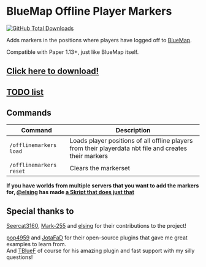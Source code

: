 # BlueMap Offline Player Markers
[![GitHub Total Downloads](https://img.shields.io/github/downloads/TechnicJelle/BlueMapOfflinePlayerMarkers/total?label=Downloads&color=success "Click here to download the plugin")](https://github.com/TechnicJelle/BlueMapOfflinePlayerMarkers/releases/latest)

Adds markers in the positions where players have logged off to [BlueMap](https://github.com/BlueMap-Minecraft/BlueMap).

Compatible with Paper 1.13+, just like BlueMap itself.

## [Click here to download!](../../releases/latest)

## [TODO list](../../projects/1?fullscreen=true)

## Commands

| Command                 | Description                                                                                            |
|-------------------------|--------------------------------------------------------------------------------------------------------|
| `/offlinemarkers load`  | Loads player positions of all offline players from their playerdata nbt file and creates their markers |
| `/offlinemarkers reset` | Clears the markerset                                                                                   |

**If you have worlds from multiple servers that you want to add the markers for, [@elsing](https://github.com/elsing) has made [a Skript that does just that](https://github.com/TechnicJelle/BlueMapOfflinePlayerMarkers/pull/16)**


## Special thanks to
[Seercat3160](https://github.com/Seercat3160), [Mark-255](https://github.com/Mark-225) and [elsing](https://github.com/elsing) for their contributions to the project!

[pop4959](https://github.com/pop4959/BlueMap-Essentials) and [JotaFaD](https://github.com/JotaFaD/CivsExtras) for their open-source plugins that gave me great examples to learn from.\
And [TBlueF](https://github.com/TBlueF) of course for his amazing plugin and fast support with my silly questions!
